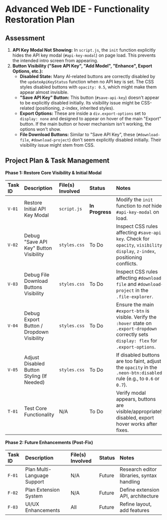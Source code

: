 # Advanced Web IDE - Functionality Restoration Plan

## Assessment

1.  **API Key Modal Not Showing:** In `script.js`, the `init` function explicitly hides the API key modal (`#api-key-modal`) on page load. This prevents the intended intro screen from appearing.
2.  **Button Visibility ("Save API Key", "Add Model", "Enhance", Export Options, etc.):**
    *   **Disabled State:** Many AI-related buttons are correctly disabled by the `updateApiKeyStatus` function when no API key is set. The CSS styles disabled buttons with `opacity: 0.5`, which might make them appear almost invisible.
    *   **"Save API Key" Button:** This button (`#save-api-key`) doesn't appear to be explicitly disabled initially. Its visibility issue might be CSS-related (positioning, z-index, inherited styles).
    *   **Export Options:** These are inside a `div.export-options` set to `display: none` and designed to appear on hover of the main "Export" button. If the main button or hover mechanism isn't working, the options won't show.
    *   **File Download Buttons:** Similar to "Save API Key", these (`#download-file`, `#download-project`) don't seem explicitly disabled initially. Their visibility issue might stem from CSS.

## Project Plan & Task Management

**Phase 1: Restore Core Visibility & Initial Modal**

| Task ID | Description                                                                 | File(s) Involved                                                                 | Status      | Notes                                                                                                                               |
| :------ | :-------------------------------------------------------------------------- | :------------------------------------------------------------------------------- | :---------- | :---------------------------------------------------------------------------------------------------------------------------------- |
| `V-01`  | Restore Initial API Key Modal                                               | `script.js`     | **In Progress** | Modify the `init` function to *not* hide `#api-key-modal` on load.                                                                  |
| `V-02`  | Debug "Save API Key" Button Visibility                                      | `styles.css`   | To Do       | Inspect CSS rules affecting `#save-api-key`. Check for `opacity`, `visibility`, `display`, `z-index`, positioning conflicts.        |
| `V-03`  | Debug File Download Buttons Visibility                                      | `styles.css`   | To Do       | Inspect CSS rules affecting `#download-file` and `#download-project` in the `.file-explorer`.                                       |
| `V-04`  | Debug Export Button / Dropdown Visibility                                   | `styles.css`   | To Do       | Ensure the main `#export-btn` is visible. Verify the `:hover` state on `.export-dropdown` correctly sets `display: flex` for `.export-options`. |
| `V-05`  | Adjust Disabled Button Styling (If Needed)                                  | `styles.css`   | To Do       | If disabled buttons are too faint, adjust the `opacity` in the `.neon-btn:disabled` rule (e.g., to `0.6` or `0.7`).                 |
| `T-01`  | Test Core Functionality                                                     | N/A                                                                              | To Do       | Verify modal appears, buttons are visible/appropriately disabled, export hover works after fixes.                                   |

**Phase 2: Future Enhancements (Post-Fix)**

| Task ID | Description                     | File(s) Involved | Status      | Notes                                      |
| :------ | :------------------------------ | :--------------- | :---------- | :----------------------------------------- |
| `F-01`  | Plan Multi-Language Support     | N/A              | Future      | Research editor libraries, syntax handling |
| `F-02`  | Plan Extension System           | N/A              | Future      | Define extension API, architecture         |
| `F-03`  | UI/UX Enhancements              | All              | Future      | Refine layout, add features                |
